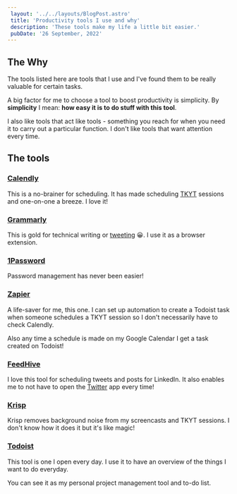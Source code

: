 ```yaml
---
 layout: '../../layouts/BlogPost.astro'
 title: 'Productivity tools I use and why'
 description: 'These tools make my life a little bit easier.'
 pubDate: '26 September, 2022'
---
```


## The Why
The tools listed here are tools that I use and I've found them to be really valuable for certain tasks.

A big factor for me to choose a tool to boost productivity is simplicity. By **simplicity** I mean: **how easy it is to do stuff with this tool**.

I also like tools that act like tools - something you reach for when you need it to carry out a particular function. I don't like tools that want attention every time.


## The tools

### [Calendly](https://calendly.com)
This is a no-brainer for scheduling. It has made scheduling [TKYT](/tkyt) sessions and one-on-one a breeze. I love it!

### [Grammarly](https://grammarly.com)
This is gold for technical writing or [tweeting](https://twitter.com/Dominus_Kelvin) 😀. I use it as a browser extension.

### [1Password](https://1password.com)
Password management has never been easier!

### [Zapier](https://zapier.com)

A life-saver for me, this one. I can set up automation to create a Todoist task when someone schedules a TKYT session so I don't necessarily have to check Calendly.

Also any time a schedule is made on my Google Calendar I get a task created on Todoist!

### [FeedHive](feedhive.io)

I love this tool for scheduling tweets and posts for LinkedIn. It also enables me to not have to open the [Twitter](https://twitter.com/Dominus_Kelvin) app every time!

### [Krisp](https://krisp.ai)

Krisp removes background noise from my screencasts and TKYT sessions. I don't know how it does it but it's like magic!

### [Todoist](https://todoist.com)

This tool is one I open every day. I use it to have an overview of the things I want to do everyday.

You can see it as my personal project management tool and to-do list.
